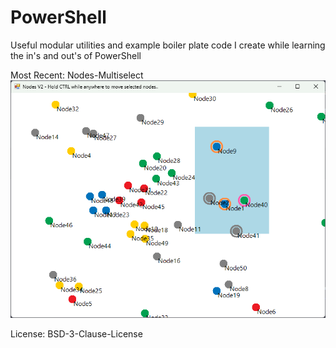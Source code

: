 # PowerShell
Useful modular utilities and example boiler plate code I create while learning the in's and out's of PowerShell

Most Recent:
Nodes-Multiselect
![Nodes-Multiselect](Screenshots/nodes2.png)

License: BSD-3-Clause-License

